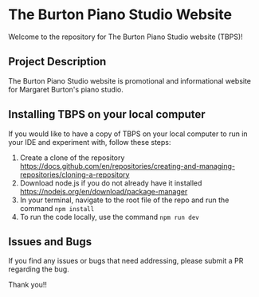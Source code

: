 # The Burton Piano Studio Website

Welcome to the repository for The Burton Piano Studio website (TBPS)! 

## Project Description

The Burton Piano Studio website is promotional and informational website for Margaret Burton's piano studio.

## Installing TBPS on your local computer

If you would like to have a copy of TBPS on your local computer to run in your IDE and experiment with, follow these steps:

1. Create a clone of the repository https://docs.github.com/en/repositories/creating-and-managing-repositories/cloning-a-repository
2. Download node.js if you do not already have it installed https://nodejs.org/en/download/package-manager
3. In your terminal, navigate to the root file of the repo and run the command ```npm install```
4. To run the code locally, use the command ```npm run dev```

## Issues and Bugs
If you find any issues or bugs that need addressing, please submit a PR regarding the bug.

Thank you!!
